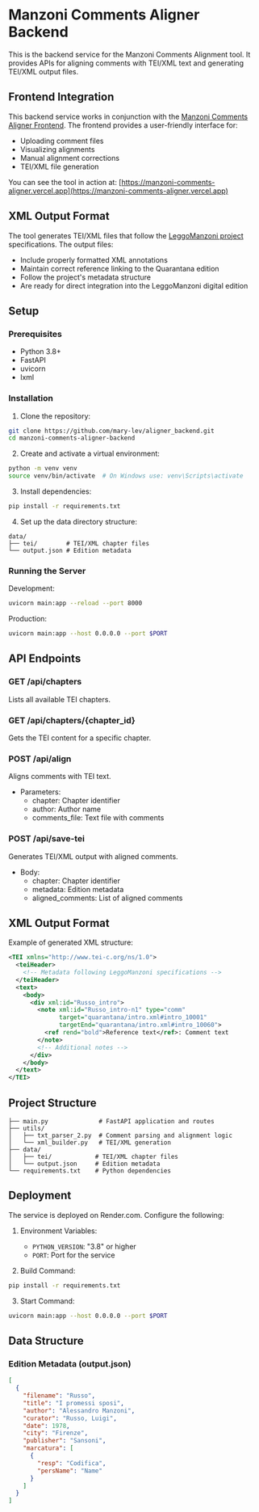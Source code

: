 # Manzoni Comments Aligner Backend

This is the backend service for the Manzoni Comments Alignment tool. It provides APIs for aligning comments with TEI/XML text and generating TEI/XML output files.

## Frontend Integration

This backend service works in conjunction with the [Manzoni Comments Aligner Frontend](https://github.com/mary-lev/manzoni_comments_aligner). The frontend provides a user-friendly interface for:
- Uploading comment files
- Visualizing alignments
- Manual alignment corrections
- TEI/XML file generation

You can see the tool in action at: [https://manzoni-comments-aligner.vercel.app](https://manzoni-comments-aligner.vercel.app)

## XML Output Format

The tool generates TEI/XML files that follow the [LeggoManzoni project](https://projects.dharc.unibo.it/leggomanzoni) specifications. The output files:
- Include properly formatted XML annotations
- Maintain correct reference linking to the Quarantana edition
- Follow the project's metadata structure
- Are ready for direct integration into the LeggoManzoni digital edition

## Setup

### Prerequisites
- Python 3.8+
- FastAPI
- uvicorn
- lxml

### Installation

1. Clone the repository:
```bash
git clone https://github.com/mary-lev/aligner_backend.git
cd manzoni-comments-aligner-backend
```

2. Create and activate a virtual environment:
```bash
python -m venv venv
source venv/bin/activate  # On Windows use: venv\Scripts\activate
```

3. Install dependencies:
```bash
pip install -r requirements.txt
```

4. Set up the data directory structure:
```
data/
├── tei/        # TEI/XML chapter files
└── output.json # Edition metadata
```

### Running the Server

Development:
```bash
uvicorn main:app --reload --port 8000
```

Production:
```bash
uvicorn main:app --host 0.0.0.0 --port $PORT
```

## API Endpoints

### GET /api/chapters
Lists all available TEI chapters.

### GET /api/chapters/{chapter_id}
Gets the TEI content for a specific chapter.

### POST /api/align
Aligns comments with TEI text.
- Parameters:
  - chapter: Chapter identifier
  - author: Author name
  - comments_file: Text file with comments

### POST /api/save-tei
Generates TEI/XML output with aligned comments.
- Body:
  - chapter: Chapter identifier
  - metadata: Edition metadata
  - aligned_comments: List of aligned comments

## XML Output Format
Example of generated XML structure:
```xml
<TEI xmlns="http://www.tei-c.org/ns/1.0">
  <teiHeader>
    <!-- Metadata following LeggoManzoni specifications -->
  </teiHeader>
  <text>
    <body>
      <div xml:id="Russo_intro">
        <note xml:id="Russo_intro-n1" type="comm" 
              target="quarantana/intro.xml#intro_10001" 
              targetEnd="quarantana/intro.xml#intro_10060">
          <ref rend="bold">Reference text</ref>: Comment text
        </note>
        <!-- Additional notes -->
      </div>
    </body>
  </text>
</TEI>
```

## Project Structure

```
├── main.py              # FastAPI application and routes
├── utils/
│   ├── txt_parser_2.py  # Comment parsing and alignment logic
│   └── xml_builder.py   # TEI/XML generation
├── data/
│   ├── tei/            # TEI/XML chapter files
│   └── output.json     # Edition metadata
└── requirements.txt    # Python dependencies
```

## Deployment

The service is deployed on Render.com. Configure the following:

1. Environment Variables:
   - `PYTHON_VERSION`: "3.8" or higher
   - `PORT`: Port for the service

2. Build Command:
```bash
pip install -r requirements.txt
```

3. Start Command:
```bash
uvicorn main:app --host 0.0.0.0 --port $PORT
```

## Data Structure

### Edition Metadata (output.json)
```json
[
  {
    "filename": "Russo",
    "title": "I promessi sposi",
    "author": "Alessandro Manzoni",
    "curator": "Russo, Luigi",
    "date": 1978,
    "city": "Firenze",
    "publisher": "Sansoni",
    "marcatura": [
      {
        "resp": "Codifica",
        "persName": "Name"
      }
    ]
  }
]
```